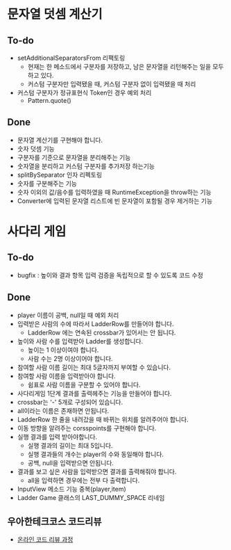 # 문자열 덧셈 계산기
## To-do
   * setAdditionalSeparatorsFrom 리팩토링
     - 현재는 한 메소드에서 구분자를 저장하고, 남은 문자열을 리턴해주는 일을 모두하고 있다.
     - 커스텀 구분자만 입력됐을 때, 커스텀 구분자 없이 입력됐을 때 처리
   * 커스텀 구분자가 정규표현식 Token인 경우 예외 처리
     - Pattern.quote()
## Done
   * 문자열 계산기를 구현해야 합니다.
   * 숫자 덧셈 기능
   * 구분자를 기준으로 문자열을 분리해주는 기능
   * 숫자열을 분리하고 커스텀 구분자를 추가저장 하는기능
   * splitBySeparator 인자 리펙토링
   * 숫자를 구분해주는 기능
   * 숫자 이외의 값/음수를 입력하였을 때 RuntimeException을 throw하는 기능 
   * Converter에 입력된 문자열 리스트에 빈 문자열이 포함될 경우 제거하는 기능


# 사다리 게임
## To-do
   * bugfix : 높이와 결과 항목 입력 검증을 독립적으로 할 수 있도록 코드 수정

## Done
   * player 이름이 공백, null일 때 예외 처리
   * 입력받은 사람의 수에 따라서 LadderRow를 만들어야 합니다.
     - LadderRow 에는 연속된 crossbar가 있어서는 안 됩니다.
   * 높이와 사람 수를 입력받아 Ladder를 생성합니다.
     - 높이는 1 이상이여야 합니다.
     - 사람 수는 2명 이상이어야 합니다.
   * 참여할 사람 이름 길이는 최대 5글자까지 부여할 수 있습니다.
   * 참여할 사람 이름을 입력받아야 합니다.
     - 쉼표로 사람 이름을 구분할 수 있어야 합니다.
   * 사다리게임 1단계 결과를 출력헤주는 기능을 만들어야 합니다.
   * crossbar는 '-' 5개로 구성되어 있습니다.
   * all이라는 이름은 존재하면 안됩니다.
   * LadderRow 한 줄을 내려갔을 때 바뀌는 위치를 알려주어야 합니다.
   * 이동 방향을 알려주는 corsspoints를 구현해야 합니다.
   * 실행 결과를 입력 받아야합니다.
     - 실행 결과의 길이는 최대 5입니다.
     - 실행 결과들의 개수는 player의 수와 동일해야 합니다.
     - 공백, null을 입력받으면 안됩니다.   
   * 결과를 보고 싶은 사람을 입력받으면 결과를 출력해줘야 합니다.
     - all을 입력하면 경우에는 전부 다 출력합니다.
   * InputView 메소드 기능 중복(player,item)
   * Ladder Game 클래스의 LAST_DUMMY_SPACE 리네임

## 우아한테크코스 코드리뷰
* [온라인 코드 리뷰 과정](https://github.com/woowacourse/woowacourse-docs/blob/master/maincourse/README.md)

